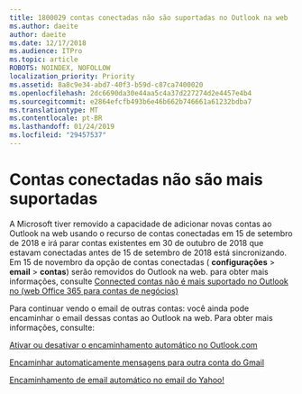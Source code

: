 ```yaml
---
title: 1800029 contas conectadas não são suportadas no Outlook na web
ms.author: daeite
author: daeite
ms.date: 12/17/2018
ms.audience: ITPro
ms.topic: article
ROBOTS: NOINDEX, NOFOLLOW
localization_priority: Priority
ms.assetid: 8a8c9e34-abd7-40f3-b59d-c87ca7400020
ms.openlocfilehash: 2dc6690da30e44aa5c4a37d227274d2e4457e4b4
ms.sourcegitcommit: e2864efcfb493b6e46b662b746661a61232bdba7
ms.translationtype: MT
ms.contentlocale: pt-BR
ms.lasthandoff: 01/24/2019
ms.locfileid: "29457537"
---
```

# <a name="connected-accounts-are-no-longer-supported"></a>Contas conectadas não são mais suportadas

A Microsoft tiver removido a capacidade de adicionar novas contas ao Outlook na web usando o recurso de contas conectadas em 15 de setembro de 2018 e irá parar contas existentes em 30 de outubro de 2018 que estavam conectadas antes de 15 de setembro de 2018 está sincronizando. Em 15 de novembro da opção de contas conectadas ( **configurações** \> **email** \> **contas**) serão removidos do Outlook na web. para obter mais informações, consulte [Connected contas não é mais suportado no Outlook no (web Office 365 para contas de negócios)](https://support.office.com/en-us/article/Connected-accounts-is-no-longer-supported-in-Outlook-on-the-web-Office-365-for-business-accounts-5cc526bf-e928-4a99-8b9f-5e089df7d887)
  
Para continuar vendo o email de outras contas: você ainda pode encaminhar o email dessas contas ao Outlook na web. Para obter mais informações, consulte:
  
[Ativar ou desativar o encaminhamento automático no Outlook.com](https://go.microsoft.com/fwlink/?linkid=2038346)
  
[Encaminhar automaticamente mensagens para outra conta do Gmail](https://support.google.com/mail/answer/10957?hl=en)
  
[Encaminhamento de email automático no email do Yahoo!](https://help.yahoo.com/kb/SLN22028.mdl?guccounter=1)
  

